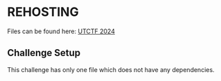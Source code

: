 # REHOSTING

Files can be found here: [UTCTF 2024](https://github.com/utisss/UTCTF-24/tree/main/crypto-numbers-go-brrr)

## Challenge Setup
This challenge has only one file which does not have any dependencies.

